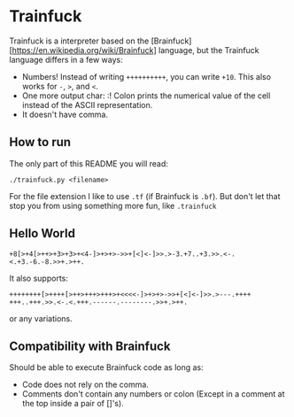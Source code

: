 # Trainfuck

Trainfuck is a interpreter based on the
[Brainfuck][https://en.wikipedia.org/wiki/Brainfuck] language, but the Trainfuck
language differs in a few ways:

* Numbers! Instead of writing `++++++++++`, you can write `+10`. This also works
    for `-`, `>`, and `<`.
* One more output char: :! Colon prints the numerical value of the cell instead
    of the ASCII representation.
* It doesn't have comma.

## How to run

The only part of this README you will read:

```
./trainfuck.py <filename>
```

For the file extension I like to use `.tf` (if Brainfuck is `.bf`). But don't let
that stop you from using something more fun, like `.trainfuck`

## Hello World

```
+8[>+4[>++>+3>+3>+<4-]>+>+>->>+[<]<-]>>.>-3.+7..+3.>>.<-.<.+3.-6.-8.>>+.>++.
```
It also supports:
```
++++++++[>++++[>++>+++>+++>+<<<<-]>+>+>->>+[<]<-]>>.>---.++++
+++..+++.>>.<-.<.+++.------.--------.>>+.>++.
```
or any variations.

## Compatibility with Brainfuck

Should be able to execute Brainfuck code as long as:

* Code does not rely on the comma.
* Comments don't contain any numbers or colon (Except in a comment at the top
    inside a pair of []'s).
